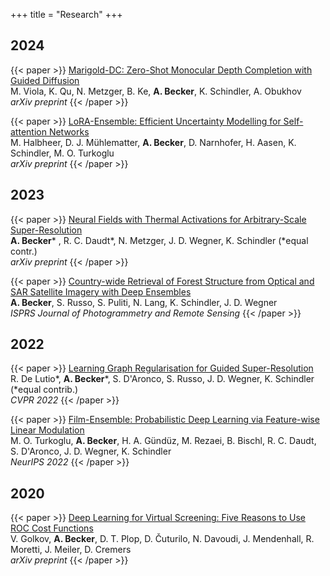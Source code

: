 +++
title = "Research"
+++

## 2024

{{< paper >}}
[Marigold-DC: Zero-Shot Monocular Depth Completion with Guided Diffusion](https://arxiv.org/abs/2412.13389)\
M. Viola, K. Qu, N. Metzger, B. Ke, **A. Becker**, K. Schindler, A. Obukhov\
*arXiv preprint*
{{< /paper >}}

{{< paper >}}
[LoRA-Ensemble: Efficient Uncertainty Modelling for Self-attention Networks](https://arxiv.org/abs/2405.14438)\
M. Halbheer, D. J. Mühlematter, **A. Becker**, D. Narnhofer, H. Aasen, K. Schindler, M. O. Turkoglu\
*arXiv preprint*
{{< /paper >}}

## 2023

{{< paper >}}
[Neural Fields with Thermal Activations for Arbitrary-Scale Super-Resolution](https://arxiv.org/abs/2311.17643)\
**A. Becker*** , R. C. Daudt*, N. Metzger, J. D. Wegner, K. Schindler (*equal contr.)\
*arXiv preprint*
{{< /paper >}}

{{< paper >}}
[Country-wide Retrieval of Forest Structure from Optical and SAR Satellite Imagery with Deep Ensembles](https://www.sciencedirect.com/science/article/pii/S0924271622003045)\
**A. Becker**, S. Russo, S. Puliti, N. Lang, K. Schindler, J. D. Wegner\
*ISPRS Journal of Photogrammetry and Remote Sensing*
{{< /paper >}}

## 2022

{{< paper >}}
[Learning Graph Regularisation for Guided Super-Resolution](https://openaccess.thecvf.com/content/CVPR2022/html/de_Lutio_Learning_Graph_Regularisation_for_Guided_Super-Resolution_CVPR_2022_paper.html)\
R. De Lutio*, **A. Becker***, S. D'Aronco, S. Russo, J. D. Wegner, K. Schindler (*equal contrib.)\
*CVPR 2022*
{{< /paper >}}

{{< paper >}}
[Film-Ensemble: Probabilistic Deep Learning via Feature-wise Linear Modulation](https://proceedings.neurips.cc/paper_files/paper/2022/hash/8bd31288ad8e9a31d519fdeede7ee47d-Abstract-Conference.html)\
M. O. Turkoglu, **A. Becker**, H. A. Gündüz, M. Rezaei, B. Bischl, R. C. Daudt, S. D'Aronco, J. D. Wegner, K. Schindler\
*NeurIPS 2022*
{{< /paper >}}

## 2020

{{< paper >}}
[Deep Learning for Virtual Screening: Five Reasons to Use ROC Cost Functions](https://arxiv.org/abs/2007.07029)\
V. Golkov, **A. Becker**, D. T. Plop, D. Čuturilo, N. Davoudi, J. Mendenhall, R. Moretti, J. Meiler, D. Cremers\
*arXiv preprint*
{{< /paper >}}
